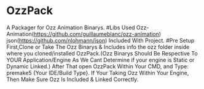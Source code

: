 # OzzPack
A Packager for Ozz Animation Binarys.
#Libs Used
Ozz-Animation(https://github.com/guillaumeblanc/ozz-animation)
json(https://github.com/nlohmann/json) Included With Project.
#Pre Setup
First,Clone or Take The Ozz Binarys & Includes info the ozz folder inside where you cloned/installed OzzPack.(Ozz Binarys Should Be Respective To YOUR Application/Engine
As We Cant Determine if your engine is Static or Dynamic Linked.)
After That open OzzPack Within Your CMD, and Type: premake5 {Your IDE/Build Type}.
If Your Taking Ozz Within Your Engine, Then Make Sure Ozz Is Included & Linked Correctly.

